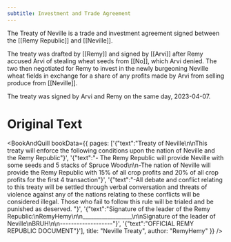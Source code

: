 ```yaml
---
subtitle: Investment and Trade Agreement
---
```


The Treaty of Neville is a trade and investment agreement signed between the [[Remy Republic]] and [[Neville]].

The treaty was drafted by [[Remy]] and signed by [[Arvi]] after Remy accused Arvi of stealing wheat seeds from [[No]], which Arvi denied. The two then negotiated for Remy to invest in the newly burgeoning Neville wheat fields in exchange for a share of any profits made by Arvi from selling produce from [[Neville]].

The treaty was signed by Arvi and Remy on the same day, 2023-04-07.

# Original Text

<BookAndQuill bookData={{ pages: ['{"text":"Treaty of Neville\\n\\nThis treaty will enforce the following conditions upon the nation of Neville and the Remy Republic"}', '{"text":"- The Remy Republic will provide Neville with some seeds and 5 stacks of Spruce Wood\\n\\n-The nation of Neville will provide the Remy Republic with 15% of all crop profits and 20% of all crop profits for the first 4 transaction"}', '{"text":"-All debate and conflict relating to this treaty will be settled through verbal conversation and threats of violence against any of the nations relating to these conflicts will be considered illegal. Those who fail to follow this rule will be trialed and be punished as deserved. "}', '{"text":"Signature of the leader of the Remy Republic:\\nRemyHemy\\n\\n__________________\\n\\nSignature of the leader of Neville\\nBRUH\\n\\n-------------------"}', '{"text":"OFFICIAL REMY REPUBLIC DOCUMENT"}'], title: "Neville Treaty", author: "RemyHemy" }} />